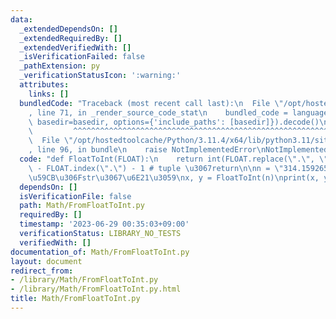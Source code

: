 ```yaml
---
data:
  _extendedDependsOn: []
  _extendedRequiredBy: []
  _extendedVerifiedWith: []
  _isVerificationFailed: false
  _pathExtension: py
  _verificationStatusIcon: ':warning:'
  attributes:
    links: []
  bundledCode: "Traceback (most recent call last):\n  File \"/opt/hostedtoolcache/Python/3.11.4/x64/lib/python3.11/site-packages/onlinejudge_verify/documentation/build.py\"\
    , line 71, in _render_source_code_stat\n    bundled_code = language.bundle(stat.path,\
    \ basedir=basedir, options={'include_paths': [basedir]}).decode()\n          \
    \         ^^^^^^^^^^^^^^^^^^^^^^^^^^^^^^^^^^^^^^^^^^^^^^^^^^^^^^^^^^^^^^^^^^^^^^^^^^^^^^^^^\n\
    \  File \"/opt/hostedtoolcache/Python/3.11.4/x64/lib/python3.11/site-packages/onlinejudge_verify/languages/python.py\"\
    , line 96, in bundle\n    raise NotImplementedError\nNotImplementedError\n"
  code: "def FloatToInt(FLOAT):\n    return int(FLOAT.replace(\".\", \"\")), len(FLOAT)\
    \ - FLOAT.index(\".\") - 1 # tuple \u3067return\n\nn = \"314.1592653589\" # \u958B\
    \u59CB\u306Fstr\u3067\u6E21\u3059\nx, y = FloatToInt(n)\nprint(x, y)"
  dependsOn: []
  isVerificationFile: false
  path: Math/FromFloatToInt.py
  requiredBy: []
  timestamp: '2023-06-29 00:35:03+09:00'
  verificationStatus: LIBRARY_NO_TESTS
  verifiedWith: []
documentation_of: Math/FromFloatToInt.py
layout: document
redirect_from:
- /library/Math/FromFloatToInt.py
- /library/Math/FromFloatToInt.py.html
title: Math/FromFloatToInt.py
---
```

